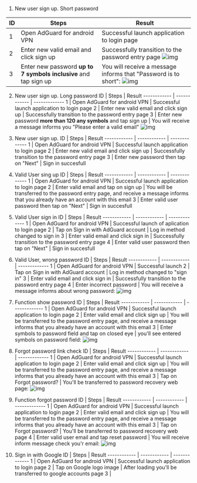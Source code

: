 1) New user sign up. Short password

ID           | Steps        | Result
------------ | ------------ | -------------
1 | Open AdGuard for android VPN | Successful launch application to login page
2 | Enter new valid email and click sign up | Successfully transition to the password entry page ![img](https://prnt.sc/14jmwww)
3 | Enter new password **up to 7 symbols inclusive** and tap sign up | You will receive a message informs that "Password is to short": ![img](https://prnt.sc/14jnhc9)

2) New user sign up. Long password
ID           | Steps        | Result
------------ | ------------ | -------------
1 | Open AdGuard for android VPN | Successful launch application to login page
2 | Enter new valid email and click sign up | Successfully transition to the password entry page
3 | Enter new password **more than 120 any symbols** and tap sign up | You will receive a message informs you "Please enter a valid email" ![img](https://prnt.sc/14jonmk)

3) New user sign up.
ID           | Steps        | Result
------------ | ------------ | -------------
1 | Open AdGuard for android VPN | Successful launch application to login page
2 | Enter new valid email and click sign up | Successfully transition to the password entry page
3 | Enter new password then tap on "Next" | Sign in succesfull

4) Valid User sing up
ID           | Steps        | Result
------------ | ------------ | -------------
1 | Open AdGuard for android VPN | Successful launch application to login page
2 | Enter valid email and tap on sign up | You will be transferred to the password entry page, and receive a message informs that you already have an account with this email
3 | Enter valid user password then tap on "Next" | Sign in succesfull

5) Valid User sign in
ID           | Steps        | Result
------------ | ------------ | -------------
1 | Open AdGuard for android VPN | Successful launch of aplication to login page
2 | Tap on Sign in with AdGuard account | Log in method changed to sign in
3 | Enter valid email and click sign in | Successfully transition to the password entry page
4 | Enter valid user password then tap on "Next" | Sign in succesfull

6) Valid User, wrong password
ID           | Steps        | Result
------------ | ------------ | -------------
1 | Open AdGuard for android VPN | Successful launch
2 | Tap on Sign in with AdGuard account | Log in method changed to "sign in"
3 | Enter valid email and click sign in | Successfully transition to the password entry page
4 | Enter incorrect password | You will receive a message informs about wrong password: ![img](https://prnt.sc/14jxs6r)

7) Function show password 
ID           | Steps        | Result
------------ | ------------ | -------------
1 | Open AdGuard for android VPN | Successful launch application to login page
2 | Enter valid email and click sign up | You will be transferred to the password entry page, and receive a message informs that you already have an account with this email
3 | Enter symbols to password field and tap on closed eye | you'll see entered symbols on password field: ![img](https://prnt.sc/14jzwea)

8) Forgot password link check
ID           | Steps        | Result
------------ | ------------ | -------------
1 | Open AdGuard for android VPN | Successful launch application to login page
2 | Enter valid email and click sign up | You will be transferred to the password entry page, and receive a message informs that you already have an account with this email
3 | Tap on Forgot password? |  You'll be transferred to password recovery web page: ![img](https://prnt.sc/14k0lbu)

9) Function forgot password
ID           | Steps        | Result
------------ | ------------ | -------------
1 | Open AdGuard for android VPN | Successful launch application to login page
2 | Enter valid email and click sign up | You will be transferred to the password entry page, and receive a message informs that you already have an account with this email
3 | Tap on Forgot password? |  You'll be transferred to password recovery web page
4 | Enter valid user email and tap reset password | You will receive inform message check you'r email: ![img](https://prnt.sc/14k3f6a)

10) Sign in with Google
ID           | Steps        | Result
------------ | ------------ | -------------
1 | Open AdGuard for android VPN | Successful launch application to login page
2 | Tap on Google logo image | After loading you'll be transferred to google accounts page
3 |

